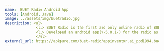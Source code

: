 ```yaml
---
name:  BUET Radio Android App
tools: [Android, Java]
image: ../assets/img/buetradio.jpg 
description: <ul>
              <li> BUET Radio is the first and only online radio of BUET.</li>
              <li> Developed an android app(v-5.0.1-) for the radio as a part of an app development contest.</li>
              </ul>
external_url: https://apkpure.com/buet-radio/appinventor.ai_ppd1994.buetradioblue
---
```

